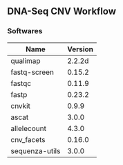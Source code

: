 ## DNA-Seq CNV Workflow

### Softwares

| Name           | Version |
| -------------- | ------- |
| qualimap       | 2.2.2d  |
| fastq-screen   | 0.15.2  |
| fastqc         | 0.11.9  |
| fastp          | 0.23.2  |
| cnvkit         | 0.9.9   |
| ascat          | 3.0.0   |
| allelecount    | 4.3.0   |
| cnv_facets     | 0.16.0  |
| sequenza-utils | 3.0.0   |
